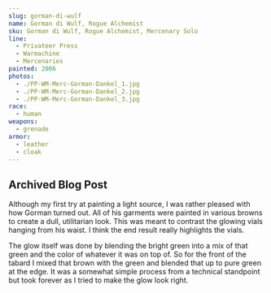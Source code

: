 ```yaml
---
slug: gorman-di-wulf
name: Gorman di Wulf, Rogue Alchemist
sku: Gorman di Wulf, Rogue Alchemist, Mercenary Solo
line:
  - Privateer Press
  - Warmachine
  - Mercenaries
painted: 2006
photos:
  - ./PP-WM-Merc-Gorman-Dankel_1.jpg
  - ./PP-WM-Merc-Gorman-Dankel_2.jpg
  - ./PP-WM-Merc-Gorman-Dankel_3.jpg
race:
  - human
weapons:
  - grenade
armor:
  - leather
  - cloak
---
```


## Archived Blog Post

Although my first try at painting a light source, I was rather pleased with how Gorman turned out. All of his garments were painted in various browns to create a dull, utilitarian look. This was meant to contrast the glowing vials hanging from his waist. I think the end result really highlights the vials.

The glow itself was done by blending the bright green into a mix of that green and the color of whatever it was on top of. So for the front of the tabard I mixed that brown with the green and blended that up to pure green at the edge. It was a somewhat simple process from a technical standpoint but took forever as I tried to make the glow look right.
